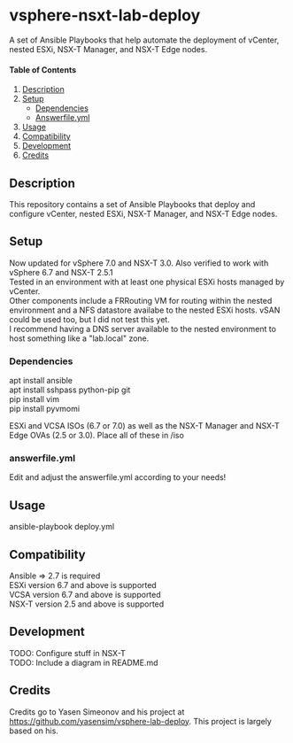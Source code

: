# vsphere-nsxt-lab-deploy
A set of Ansible Playbooks that help automate the deployment of vCenter, nested ESXi, NSX-T Manager, and NSX-T Edge nodes. <br/>

#### Table of Contents

1. [Description](#description)
1. [Setup](#setup)
    * [Dependencies](#Dependencies)
    * [Answerfile.yml](#answerfile.yml)
1. [Usage](#usage)
1. [Compatibility](#Compatibility)
1. [Development](#Development)
1. [Credits](#Credits)

## Description

This repository contains a set of Ansible Playbooks that deploy and configure vCenter, nested ESXi, NSX-T Manager, and NSX-T Edge nodes. 

## Setup

Now updated for vSphere 7.0 and NSX-T 3.0. Also verified to work with vSphere 6.7 and NSX-T 2.5.1<br/>
Tested in an environment with at least one physical ESXi hosts managed by vCenter.<br/>
Other components include a FRRouting VM for routing within the nested environment and a NFS datastore availabe to the nested ESXi hosts. vSAN could be used too, but I did not test this yet.<br/>
I recommend having a DNS server available to the nested environment to host something like a "lab.local" zone.<br/>

### Dependencies

apt install ansible <br/>
apt install sshpass python-pip git <br/>
pip install vim <br/>
pip install pyvmomi <br/>

ESXi and VCSA ISOs (6.7 or 7.0) as well as the NSX-T Manager and NSX-T Edge OVAs (2.5 or 3.0). Place all of these in /iso <br/>

### answerfile.yml

Edit and adjust the answerfile.yml according to your needs!

## Usage

ansible-playbook deploy.yml

## Compatibility

Ansible => 2.7 is required <br/>
ESXi version 6.7 and above is supported <br/>
VCSA version 6.7 and above is supported <br/>
NSX-T version 2.5 and above is supported <br/>

## Development

TODO: Configure stuff in NSX-T <br/>
TODO: Include a diagram in README.md<br/>

## Credits

Credits go to Yasen Simeonov and his project at https://github.com/yasensim/vsphere-lab-deploy. This project is largely based on his.